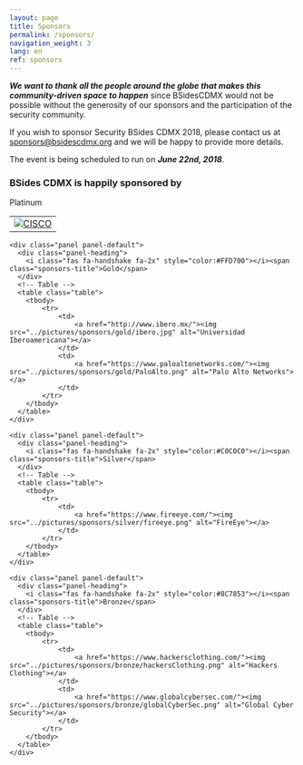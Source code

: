 ```yaml
---
layout: page
title: Sponsors
permalink: /sponsors/
navigation_weight: 3
lang: en
ref: sponsors
---
```


***We want to thank all the people around the globe that makes this community-driven space to happen*** since BSidesCDMX would not be possible without the generosity of our sponsors and the participation of the security community. 

If you wish to sponsor Security BSides CDMX 2018, please contact us at <a href="mailto:{{ sponsors@bsidescdmx.org }}"> sponsors@bsidescdmx.org</a> and we will be happy to provide more details.

The event is being scheduled to run on ***June 22nd, 2018***.

### BSides CDMX is happily sponsored by

<div class="sponsors">
<!-- PLATINUM -->
	<div class="panel panel-default">
      <div class="panel-heading">
        <i class="fas fa-handshake fa-2x" style="color:#6c7a86"></i><span class="sponsors-title">Platinum</span>
      </div>
      <!-- Table -->
      <table class="table">
        <tbody>
            <tr>
                <td>
                    <a href="https://www.cisco.com/c/es_mx/index.html"><img src="../pictures/sponsors/platinum/cisco.png" alt="CISCO"></a>
                </td>
            </tr>
        </tbody>
      </table>
    </div>

<!-- GOLD -->
	<div class="panel panel-default">
      <div class="panel-heading">
        <i class="fas fa-handshake fa-2x" style="color:#FFD700"></i><span class="sponsors-title">Gold</span>
      </div>
      <!-- Table -->
      <table class="table">
        <tbody>
            <tr>
                <td>
                    <a href="http://www.ibero.mx/"><img src="../pictures/sponsors/gold/ibero.jpg" alt="Universidad Iberoamericana"></a>
                </td>
                <td>
                    <a href="https://www.paloaltonetworks.com/"><img src="../pictures/sponsors/gold/PaloAlto.png" alt="Palo Alto Networks"></a>
                </td>
            </tr>
        </tbody>
      </table>
    </div>

<!-- SILVER -->
	<div class="panel panel-default">
      <div class="panel-heading">
        <i class="fas fa-handshake fa-2x" style="color:#C0C0C0"></i><span class="sponsors-title">Silver</span>
      </div>
      <!-- Table -->
      <table class="table">
        <tbody>
            <tr>
                <td>
                    <a href="https://www.fireeye.com/"><img src="../pictures/sponsors/silver/fireeye.png" alt="FireEye"></a>
                </td>
            </tr>
        </tbody>
      </table>
    </div>

<!-- BRONZE -->
	<div class="panel panel-default">
      <div class="panel-heading">
        <i class="fas fa-handshake fa-2x" style="color:#8C7853"></i><span class="sponsors-title">Bronze</span>
      </div>
      <!-- Table -->
      <table class="table">
        <tbody>
            <tr>
                <td>
                    <a href="https://www.hackersclothing.com/"><img src="../pictures/sponsors/bronze/hackersClothing.png" alt="Hackers Clothing"></a>
                </td>
                <td>
                    <a href="https://www.globalcybersec.com/"><img src="../pictures/sponsors/bronze/globalCyberSec.png" alt="Global Cyber Security"></a>
                </td>
            </tr>
        </tbody>
      </table>
    </div>
</div> <!-- /Sponsors -->